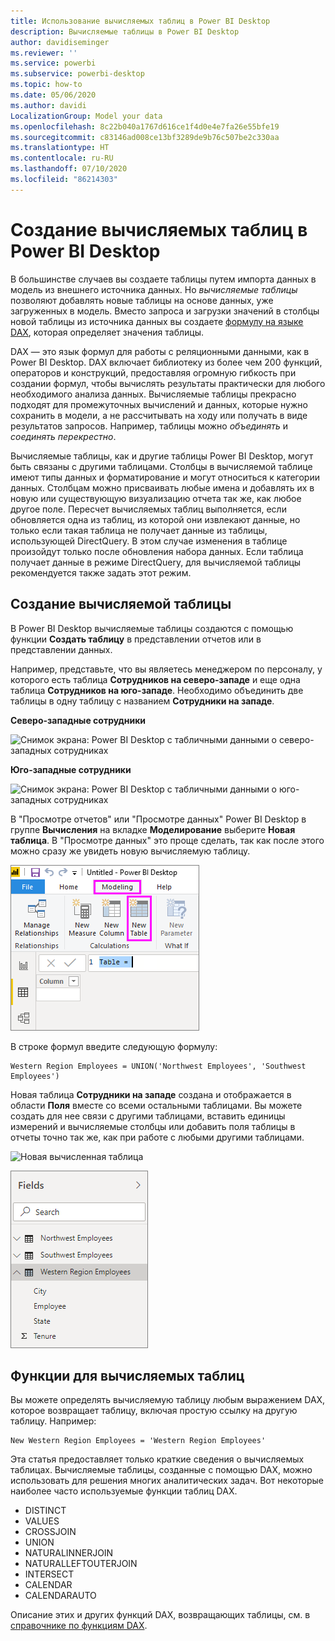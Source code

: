 ```yaml
---
title: Использование вычисляемых таблиц в Power BI Desktop
description: Вычисляемые таблицы в Power BI Desktop
author: davidiseminger
ms.reviewer: ''
ms.service: powerbi
ms.subservice: powerbi-desktop
ms.topic: how-to
ms.date: 05/06/2020
ms.author: davidi
LocalizationGroup: Model your data
ms.openlocfilehash: 8c22b040a1767d616ce1f4d0e4e7fa26e55bfe19
ms.sourcegitcommit: c83146ad008ce13bf3289de9b76c507be2c330aa
ms.translationtype: HT
ms.contentlocale: ru-RU
ms.lasthandoff: 07/10/2020
ms.locfileid: "86214303"
---
```

# <a name="create-calculated-tables-in-power-bi-desktop"></a>Создание вычисляемых таблиц в Power BI Desktop
В большинстве случаев вы создаете таблицы путем импорта данных в модель из внешнего источника данных. Но *вычисляемые таблицы* позволяют добавлять новые таблицы на основе данных, уже загруженных в модель. Вместо запроса и загрузки значений в столбцы новой таблицы из источника данных вы создаете [формулу на языке DAX](/dax/index), которая определяет значения таблицы.

DAX — это язык формул для работы с реляционными данными, как в Power BI Desktop. DAX включает библиотеку из более чем 200 функций, операторов и конструкций, предоставляя огромную гибкость при создании формул, чтобы вычислять результаты практически для любого необходимого анализа данных. Вычисляемые таблицы прекрасно подходят для промежуточных вычислений и данных, которые нужно сохранить в модели, а не рассчитывать на ходу или получать в виде результатов запросов. Например, таблицы можно *объединять* и *соединять перекрестно*.

Вычисляемые таблицы, как и другие таблицы Power BI Desktop, могут быть связаны с другими таблицами. Столбцы в вычисляемой таблице имеют типы данных и форматирование и могут относиться к категории данных. Столбцам можно присваивать любые имена и добавлять их в новую или существующую визуализацию отчета так же, как любое другое поле. Пересчет вычисляемых таблиц выполняется, если обновляется одна из таблиц, из которой они извлекают данные, но только если такая таблица не получает данные из таблицы, использующей DirectQuery. В этом случае изменения в таблице произойдут только после обновления набора данных. Если таблица получает данные в режиме DirectQuery, для вычисляемой таблицы рекомендуется также задать этот режим.

## <a name="create-a-calculated-table"></a>Создание вычисляемой таблицы

В Power BI Desktop вычисляемые таблицы создаются с помощью функции **Создать таблицу** в представлении отчетов или в представлении данных.

Например, представьте, что вы являетесь менеджером по персоналу, у которого есть таблица **Сотрудников на северо-западе** и еще одна таблица **Сотрудников на юго-западе**. Необходимо объединить две таблицы в одну таблицу с названием **Сотрудники на западе**.

**Северо-западные сотрудники**

 ![Снимок экрана: Power BI Desktop с табличными данными о северо-западных сотрудниках](media/desktop-calculated-tables/calctables_nwempl.png)

**Юго-западные сотрудники**

 ![Снимок экрана: Power BI Desktop с табличными данными о юго-западных сотрудниках](media/desktop-calculated-tables/calctables_swempl.png)

В "Просмотре отчетов" или "Просмотре данных" Power BI Desktop в группе **Вычисления** на вкладке **Моделирование** выберите **Новая таблица**. В "Просмотре данных" это проще сделать, так как после этого можно сразу же увидеть новую вычисляемую таблицу.

 ![Новая таблица в "Просмотре данных"](media/desktop-calculated-tables/calctables_formulabarempty.png)

В строке формул введите следующую формулу:

```dax
Western Region Employees = UNION('Northwest Employees', 'Southwest Employees')
```

Новая таблица **Сотрудники на западе** создана и отображается в области **Поля** вместе со всеми остальными таблицами. Вы можете создать для нее связи с другими таблицами, вставить единицы измерений и вычисляемые столбцы или добавить поля таблицы в отчеты точно так же, как при работе с любыми другими таблицами.

 ![Новая вычисленная таблица](media/desktop-calculated-tables/calctables_westregionempl.png)

 ![Новая таблица в области "Поля"](media/desktop-calculated-tables/calctables_fieldlist.png)

## <a name="functions-for-calculated-tables"></a>Функции для вычисляемых таблиц

Вы можете определять вычисляемую таблицу любым выражением DAX, которое возвращает таблицу, включая простую ссылку на другую таблицу. Например:

```dax
New Western Region Employees = 'Western Region Employees'
```

Эта статья предоставляет только краткие сведения о вычисляемых таблицах. Вычисляемые таблицы, созданные с помощью DAX, можно использовать для решения многих аналитических задач. Вот некоторые наиболее часто используемые функции таблиц DAX.

* DISTINCT
* VALUES
* CROSSJOIN
* UNION
* NATURALINNERJOIN
* NATURALLEFTOUTERJOIN
* INTERSECT
* CALENDAR
* CALENDARAUTO

Описание этих и других функций DAX, возвращающих таблицы, см. в [справочнике по функциям DAX](/dax/dax-function-reference).


